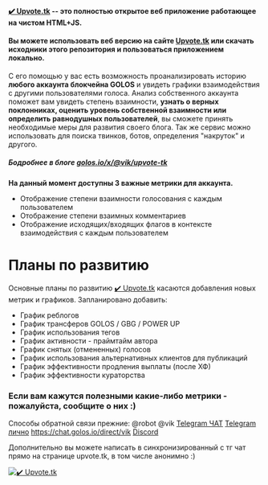 #### [✔️ Upvote.tk](https://upvote.tk) -- это полностью открытое веб приложение работающее на чистом HTML+JS. 
#### Вы можете использовать веб версию на сайте [Upvote.tk](https://upvote.tk) или скачать исходники этого репозитория и пользоваться приложением локально.

С его помощью у вас есть возможность проанализировать историю **любого аккаунта блокчейна GOLOS** и увидеть графики взаимодействия с другими пользователями голоса.
Анализ собственного аккаунта поможет вам увидеть степень взаимности, **узнать о верных поклонниках, оценить уровень собственной взаимности или определить равнодушных пользователей**, вы сможете принять необходимые меры для развития своего блога.
Так же сервис можно использовать для поиска твинков, ботов, определения "накруток" и другого.

##### Бодробнее в блоге [golos.io/x/@vik/upvote-tk](https://golos.io/x/@vik/upvote-tk)

**На данный момент доступны 3 важные метрики для аккаунта.**

*   Отображение степени взаимности голосования с каждым пользователем
*   Отображение степени взаимных комментариев 
*   Отображение исходящих/входящих флагов в контексте взаимодействия с каждым пользователем

# Планы по развитию

Основные планы по развитию [✔️ Upvote.tk](https://upvote.tk) касаются добавления новых метрик и графиков.
Запланировано добавить:

* График реблогов
* График трансферов GOLOS / GBG / POWER UP
* График использования тегов
* График активности - праймтайм автора
* График снятых (отмененных) голосов
* График использования альтернативных клиентов для публикаций
* График эффективности продления выплаты (после ХФ)
* График эффективности кураторства

### Если вам кажутся полезными какие-либо метрики - пожалуйста, сообщите о них :)

Способы обратной связи прежние:
@robot 
@vik
[Telegram ЧАТ](https://t.me/chain_cf)
[Telegram лично](https://t.me/vikxx)
https://chat.golos.io/direct/vik
[Discord](https://discord.gg/k6TMZx6)

Дополнительно вы можете написать в синхронизированный с тг чат прямо на странице upvote.tk, в том числе анонимно :)

[![✔️ Upvote.tk](https://s17.postimg.org/6vrjiljfj/chat.png)](https://upvote.tk)
